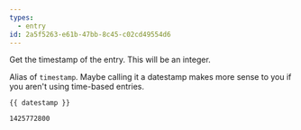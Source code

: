 ```yaml
---
types:
  - entry
id: 2a5f5263-e61b-47bb-8c45-c02cd49554d6
---
```

Get the timestamp of the entry. This will be an integer.

Alias of `timestamp`. Maybe calling it a datestamp makes more sense to you if you aren't using time-based entries.

```
{{ datestamp }}
```

``` .language-output
1425772800
```
